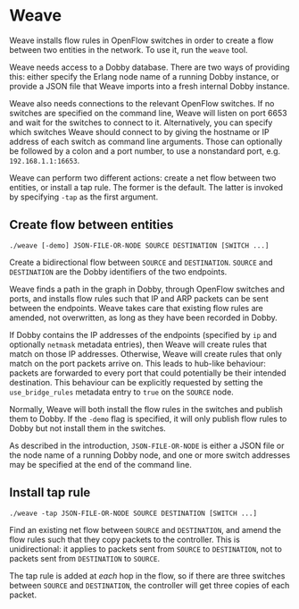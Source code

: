 # Weave

Weave installs flow rules in OpenFlow switches in order to create a
flow between two entities in the network.  To use it, run the `weave`
tool.

Weave needs access to a Dobby database.  There are two ways of
providing this: either specify the Erlang node name of a running Dobby
instance, or provide a JSON file that Weave imports into a fresh
internal Dobby instance.

Weave also needs connections to the relevant OpenFlow switches.  If no
switches are specified on the command line, Weave will listen on port
6653 and wait for the switches to connect to it.  Alternatively, you
can specify which switches Weave should connect to by giving the
hostname or IP address of each switch as command line arguments.
Those can optionally be followed by a colon and a port number, to use
a nonstandard port, e.g. `192.168.1.1:16653`.

Weave can perform two different actions: create a net flow between two
entities, or install a tap rule.  The former is the default.  The
latter is invoked by specifying `-tap` as the first argument.

## Create flow between entities

```
./weave [-demo] JSON-FILE-OR-NODE SOURCE DESTINATION [SWITCH ...]
```

Create a bidirectional flow between `SOURCE` and `DESTINATION`.
`SOURCE` and `DESTINATION` are the Dobby identifiers of the two
endpoints.

Weave finds a path in the graph in Dobby, through OpenFlow switches
and ports, and installs flow rules such that IP and ARP packets can be
sent between the endpoints.  Weave takes care that existing flow rules
are amended, not overwritten, as long as they have been recorded in
Dobby.

If Dobby contains the IP addresses of the endpoints (specified by `ip`
and optionally `netmask` metadata entries), then Weave will create
rules that match on those IP addresses.  Otherwise, Weave will create
rules that only match on the port packets arrive on.  This leads to
hub-like behaviour: packets are forwarded to every port that could
potentially be their intended destination.  This behaviour can be
explicitly requested by setting the `use_bridge_rules` metadata entry
to `true` on the `SOURCE` node.

Normally, Weave will both install the flow rules in the switches and
publish them to Dobby.  If the `-demo` flag is specified, it will only
publish flow rules to Dobby but not install them in the switches.

As described in the introduction, `JSON-FILE-OR-NODE` is either a JSON
file or the node name of a running Dobby node, and one or more switch
addresses may be specified at the end of the command line.

## Install tap rule

```
./weave -tap JSON-FILE-OR-NODE SOURCE DESTINATION [SWITCH ...]
```

Find an existing net flow between `SOURCE` and `DESTINATION`, and
amend the flow rules such that they copy packets to the controller.
This is unidirectional: it applies to packets sent from `SOURCE` to
`DESTINATION`, not to packets sent from `DESTINATION` to `SOURCE`.

The tap rule is added at _each_ hop in the flow, so if there are three
switches between `SOURCE` and `DESTINATION`, the controller will get
three copies of each packet.
